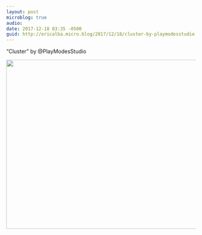 ```yaml
---
layout: post
microblog: true
audio: 
date: 2017-12-18 03:35 -0500
guid: http://ericalba.micro.blog/2017/12/18/cluster-by-playmodesstudio.html
---
```

“Cluster” by @PlayModesStudio

<img src="http://micro.ericalba.com/uploads/2018/3cd88357ae.jpg" width="600" height="449" />

